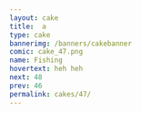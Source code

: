 ```yaml
---
layout: cake
title:  a
type: cake
bannerimg: /banners/cakebanner
comic: cake_47.png
name: Fishing
hovertext: heh heh
next: 48
prev: 46
permalink: cakes/47/
---
```

